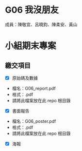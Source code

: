 # G06 我沒朋友
成員：陳敬宜、呂曉鈞、陳柔安、黃山

# 小組期末專案

## 繳交項目
- [x] 原始碼及數據
- 檔名：G06_report.pdf
- 格式：.pdf
- 請將此檔案放在此 repo 根目錄

- [x] 書面報告
- 檔名：G06_poster.pdf
- 格式：.pdf
- 請將此檔案放在此 repo 根目錄
- [x] 海報


